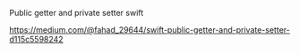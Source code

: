 Public getter and private setter swift

https://medium.com/@fahad_29644/swift-public-getter-and-private-setter-d115c5598242
